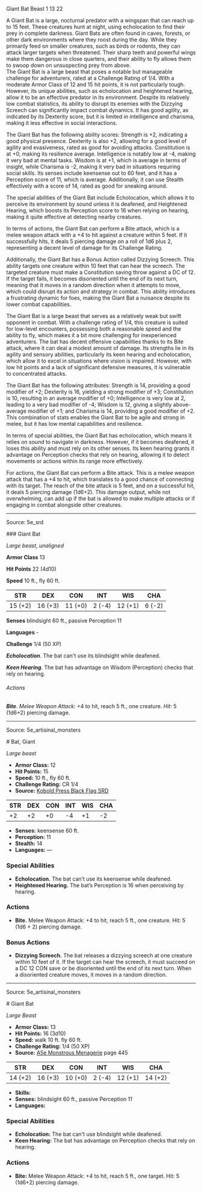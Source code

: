 <MonsterName/>Giant Bat</MonsterName>
<CreatureType/>Beast</CreatureType>
<CR/>1</CR>
<AC/>13</AC>
<HP/>22</HP>
<summary>A Giant Bat is a large, nocturnal predator with a wingspan that can reach up to 15 feet. These creatures hunt at night, using echolocation to find their prey in complete darkness. Giant Bats are often found in caves, forests, or other dark environments where they roost during the day. While they primarily feed on smaller creatures, such as birds or rodents, they can attack larger targets when threatened. Their sharp teeth and powerful wings make them dangerous in close quarters, and their ability to fly allows them to swoop down on unsuspecting prey from above.</summary>

<summary>The Giant Bat is a large beast that poses a notable but manageable challenge for adventurers, rated at a Challenge Rating of 1/4. With a moderate Armor Class of 12 and 15 hit points, it is not particularly tough. However, its unique abilities, such as echolocation and heightened hearing, allow it to be an effective predator in its environment. Despite its relatively low combat statistics, its ability to disrupt its enemies with the Dizzying Screech can significantly impact combat dynamics. It has good agility, as indicated by its Dexterity score, but it is limited in intelligence and charisma, making it less effective in social interactions.</summary>

<detail>

The Giant Bat has the following ability scores: Strength is +2, indicating a good physical presence. Dexterity is also +2, allowing for a good level of agility and evasiveness, rated as good for avoiding attacks. Constitution is at +0, making its resilience average. Intelligence is notably low at -4, making it very bad at mental tasks. Wisdom is at +1, which is average in terms of insight, while Charisma is -2, making it very bad in situations requiring social skills. Its senses include keensense out to 60 feet, and it has a Perception score of 11, which is average. Additionally, it can use Stealth effectively with a score of 14, rated as good for sneaking around.

The special abilities of the Giant Bat include Echolocation, which allows it to perceive its environment by sound unless it is deafened, and Heightened Hearing, which boosts its Perception score to 16 when relying on hearing, making it quite effective at detecting nearby creatures.

In terms of actions, the Giant Bat can perform a Bite attack, which is a melee weapon attack with a +4 to hit against a creature within 5 feet. If it successfully hits, it deals 5 piercing damage on a roll of 1d6 plus 2, representing a decent level of damage for its Challenge Rating.

Additionally, the Giant Bat has a Bonus Action called Dizzying Screech. This ability targets one creature within 10 feet that can hear the screech. The targeted creature must make a Constitution saving throw against a DC of 12. If the target fails, it becomes disoriented until the end of its next turn, meaning that it moves in a random direction when it attempts to move, which could disrupt its action and strategy in combat. This ability introduces a frustrating dynamic for foes, making the Giant Bat a nuisance despite its lower combat capabilities.

The Giant Bat is a large beast that serves as a relatively weak but swift opponent in combat. With a challenge rating of 1/4, this creature is suited for low-level encounters, possessing both a reasonable speed and the ability to fly, which makes it a bit more challenging for inexperienced adventurers. The bat has decent offensive capabilities thanks to its Bite attack, where it can deal a modest amount of damage. Its strengths lie in its agility and sensory abilities, particularly its keen hearing and echolocation, which allow it to excel in situations where vision is impaired. However, with low hit points and a lack of significant defensive measures, it is vulnerable to concentrated attacks.

The Giant Bat has the following attributes: Strength is 14, providing a good modifier of +2; Dexterity is 16, yielding a strong modifier of +3; Constitution is 10, resulting in an average modifier of +0; Intelligence is very low at 2, leading to a very bad modifier of -4; Wisdom is 12, giving a slightly above-average modifier of +1; and Charisma is 14, providing a good modifier of +2. This combination of stats enables the Giant Bat to be agile and strong in melee, but it has low mental capabilities and resilience.

In terms of special abilities, the Giant Bat has echolocation, which means it relies on sound to navigate in darkness. However, if it becomes deafened, it loses this ability and must rely on its other senses. Its keen hearing grants it advantage on Perception checks that rely on hearing, allowing it to detect movements or actions within its range more effectively.

For actions, the Giant Bat can perform a Bite attack. This is a melee weapon attack that has a +4 to hit, which translates to a good chance of connecting with its target. The reach of the bite attack is 5 feet, and on a successful hit, it deals 5 piercing damage (1d6+2). This damage output, while not overwhelming, can add up if the bat is allowed to make multiple attacks or if engaging in combat alongside other creatures.</detail>



---

Source: 5e_srd

<statblock>
### Giant Bat

*Large beast, unaligned*

**Armor Class** 13

**Hit Points** 22 (4d10)

**Speed** 10 ft., fly 60 ft.

| STR     | DEX     | CON     | INT    | WIS     | CHA    |
|---------|---------|---------|--------|---------|--------|
| 15 (+2) | 16 (+3) | 11 (+0) | 2 (-4) | 12 (+1) | 6 (-2) |

**Senses** blindsight 60 ft., passive Perception 11

**Languages** -

**Challenge** 1/4 (50 XP)

***Echolocation***. The bat can't use its blindsight while deafened.

***Keen Hearing***. The bat has advantage on Wisdom (Perception) checks that rely on hearing.

###### Actions

***Bite***. *Melee Weapon Attack:* +4 to hit, reach 5 ft., one creature. *Hit:* 5 (1d6+2) piercing damage.</statblock>




---

Source: 5e_artisinal_monsters

<statblock>
# Bat, Giant

*Large beast*

- **Armor Class:** 12
- **Hit Points:** 15
- **Speed:** 10 ft., fly 60 ft.
- **Challenge Rating:** CR 1/4
- **Source:** [Kobold Press Black Flag SRD](https://koboldpress.com/black-flag-roleplaying/)

| STR | DEX | CON | INT | WIS | CHA |
| --- | --- | --- | --- | --- | --- |
| +2 | +2 | +0 | -4 | +1 | -2 |

- **Senses:** keensense 60 ft.
- **Perception:** 11
- **Stealth:** 14
- **Languages:** —

### Special Abilities

- **Echolocation.** The bat can’t use its keensense while deafened.
- **Heightened Hearing.** The bat’s Perception is 16 when perceiving by hearing.

### Actions

- **Bite.** Melee Weapon Attack: +4 to hit, reach 5 ft., one creature. Hit: 5 (1d6 + 2) piercing damage.

### Bonus Actions

- **Dizzying Screech.** The bat releases a dizzying screech at one creature within 10 feet of it. If the target can hear the screech, it must succeed on a DC 12 CON save or be disoriented until the end of its next turn. When a disoriented creature moves, it moves in a random direction.

</statblock>




---

Source: 5e_artisinal_monsters

<statblock>
# Giant Bat

*Large* *Beast*

- **Armor Class:** 13
- **Hit Points:** 16 (3d10)
- **Speed:** walk 10 ft. fly 60 ft.
- **Challenge Rating:** 1/4 (50 XP)
- **Source:** [A5e Monstrous Menagerie](https://enpublishingrpg.com/products/level-up-monstrous-menagerie-a5e) page 445

| STR | DEX | CON | INT | WIS | CHA |
| --- | --- | --- | --- | --- | --- |
| 14 (+2) | 16 (+3) | 10 (+0) | 2 (-4) | 12 (+1) | 14 (+2) |

- **Skills:** 
- **Senses:** blindsight 60 ft., passive Perception 11
- **Languages:** 

### Special Abilities

- **Echolocation:** The bat can't use blindsight while deafened.
- **Keen Hearing:** The bat has advantage on Perception checks that rely on hearing.

### Actions

- **Bite:** Melee Weapon Attack: +4 to hit, reach 5 ft., one target. Hit: 5 (1d6+2) piercing damage.


</statblock>


